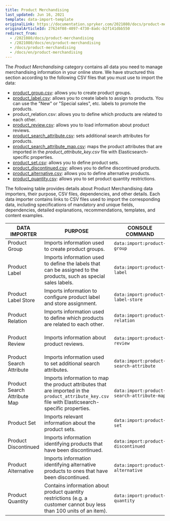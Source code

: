 ```yaml
---
title: Product Merchandising
last_updated: Jun 16, 2021
template: data-import-template
originalLink: https://documentation.spryker.com/2021080/docs/product-merchandising
originalArticleId: 27624f08-4097-4730-8adc-b2f141dbb550
redirect_from:
  - /2021080/docs/product-merchandising
  - /2021080/docs/en/product-merchandising
  - /docs/product-merchandising
  - /docs/en/product-merchandising
---
```


The *Product Merchandising* category contains all data you need to manage merchandising information in your online store. We have structured this section according to the following CSV files that you must use to import the data:

* [product_group.csv](/docs/pbc/all/product-information-management/{{page.version}}/import-and-export-data/file-details-product-group.csv.html): allows you to create product groups.
* [product_label.csv](/docs/scos/dev/data-import/{{page.version}}/data-import-categories/merchandising-setup/product-merchandising/file-details-product-label.csv.html): allows you to create labels to assign to products. You can use the "New" or  "Special sales", etc. labels to promote the products.
* product_relation.csv: allows you to define which products are related to each other.
* [product_review.csv](/docs/scos/dev/data-import/{{page.version}}/data-import-categories/merchandising-setup/product-merchandising/file-details-product-review.csv.html): allows you to load information about product reviews.
* [product_search_attribute.csv](/docs/scos/dev/data-import/{{page.version}}/data-import-categories/merchandising-setup/product-merchandising/file-details-product-search-attribute.csv.html): sets additional search attributes for products.
* [product_search_attribute_map.csv](/docs/scos/dev/data-import/{{page.version}}/data-import-categories/merchandising-setup/product-merchandising/file-details-product-search-attribute-map.csv.html): maps the product attributes that are imported in the *product_attribute_key.csv* file with Elasticsearch-specific properties.
* [product_set.csv](/docs/scos/dev/data-import/{{page.version}}/data-import-categories/merchandising-setup/product-merchandising/file-details-product-set.csv.html): allows you to define product sets.
* [product_discontinued.csv](/docs/scos/dev/data-import/{{page.version}}/data-import-categories/merchandising-setup/product-merchandising/file-details-product-discontinued.csv.html): allows you to define discontinued products.
* [product_alternative.csv](/docs/pbc/all/product-information-management/{{page.version}}/import-and-export-data/file-details-product-alternative.csv.html): allows you to define alternative products.
* [product_quantity.csv](/docs/pbc/all/cart-and-checkout/{{site.version}}/import-and-export-data/file-details-product-quantity.csv.html): allows you to set product quantity restrictions.

The following table provides details about Product Merchandising data importers, their purpose, CSV files, dependencies, and other details. Each data importer contains links to CSV files used to import the corresponding data, including specifications of mandatory and unique fields, dependencies, detailed explanations, recommendations, templates, and content examples.

| DATA IMPORTER | PURPOSE | CONSOLE COMMAND | FILES | DEPENDENCIES |
| --- | --- | --- | --- |--- |
| Product Group | Imports information used to create product groups. |`data:import:product-group`|  [product_group.csv](/docs/pbc/all/product-information-management/{{page.version}}/import-and-export-data/file-details-product-group.csv.html) |[product_abstract.csv](/docs/pbc/all/product-information-management/{{page.version}}/import-and-export-data/products-data-import/file-details-product-abstract.csv.html) |
| Product Label |  Imports information used to define the labels that can be assigned to the products, such as special sales labels.|`data:import:product-label`| [product_label.csv](/docs/scos/dev/data-import/{{page.version}}/data-import-categories/merchandising-setup/product-merchandising/file-details-product-label.csv.html) |[product_abstract.csv](/docs/pbc/all/product-information-management/{{page.version}}/import-and-export-data/products-data-import/file-details-product-abstract.csv.html) |
| Product Label Store | Imports information to configure product label and store assignment. | `data:import:product-label-store` | [product_label_store.csv](/docs/pbc/all/product-information-management/{{page.version}}/import-and-export-data/file-details-product-label-store.csv.html) | [product_label.csv](/docs/scos/dev/data-import/{{page.version}}/data-import-categories/merchandising-setup/product-merchandising/file-details-product-label.csv.html) |
| Product Relation | Imports information used to define which products are related to each other. |`data:import:product-relation`| [product_relation.csv](/docs/scos/dev/data-import/{{page.version}}/data-import-categories/merchandising-setup/product-merchandising/file-details-product-relation.csv.html) |[product_abstract.csv](/docs/pbc/all/product-information-management/{{page.version}}/import-and-export-data/products-data-import/file-details-product-abstract.csv.html) |
| Product Review | Imports information about product reviews. |`data:import:product-review`| [product_review.csv](/docs/scos/dev/data-import/{{page.version}}/data-import-categories/merchandising-setup/product-merchandising/file-details-product-review.csv.html) |<ul><li>[product_abstract.csv](/docs/pbc/all/product-information-management/{{page.version}}/import-and-export-data/products-data-import/file-details-product-abstract.csv.html)</li><li>[customer.csv](/docs/scos/dev/data-import/{{page.version}}/data-import-categories/commerce-setup/file-details-customer.csv.html)</li></ul> |
| Product Search Attribute | Imports information used to set additional search attributes. |`data:import:product-search-attribute`| [product_search_attribute.csv](/docs/scos/dev/data-import/{{page.version}}/data-import-categories/merchandising-setup/product-merchandising/file-details-product-search-attribute.csv.html) |[product_attribute_key.csv](/docs/pbc/all/product-information-management/{{page.version}}/import-and-export-data/products-data-import/file-details-product-attribute-key.csv.html) |
| Product Search Attribute Map | Imports information to map the product attributes that are imported in the `product_attribute_key.csv` file with Elasticsearch-specific properties. |`data:import:product-search-attribute-map`| [product_search_attribute_map.csv](/docs/scos/dev/data-import/{{page.version}}/data-import-categories/merchandising-setup/product-merchandising/file-details-product-search-attribute-map.csv.html) |[product_attribute_key.csv](/docs/pbc/all/product-information-management/{{page.version}}/import-and-export-data/products-data-import/file-details-product-attribute-key.csv.html) |
| Product Set | Imports relevant information about the product sets. |`data:import:product-set`| [product_set.csv](/docs/scos/dev/data-import/{{page.version}}/data-import-categories/merchandising-setup/product-merchandising/file-details-product-set.csv.html) |[product_abstract.csv](/docs/pbc/all/product-information-management/{{page.version}}/import-and-export-data/products-data-import/file-details-product-abstract.csv.html) |
| Product Discontinued | Imports information identifying products that have been discontinued. |`data:import:product-discontinued`| [product_discontinued.csv ](/docs/scos/dev/data-import/{{page.version}}/data-import-categories/merchandising-setup/product-merchandising/file-details-product-discontinued.csv.html)|[product_concrete.csv](/docs/pbc/all/product-information-management/{{page.version}}/import-and-export-data/products-data-import/file-details-product-concrete.csv.html) |
| Product Alternative | Imports information identifying alternative products to ones that have been discontinued. |`data:import:product-alternative`| [product_alternative.csv](/docs/pbc/all/product-information-management/{{page.version}}/import-and-export-data/file-details-product-alternative.csv.html) |<ul><li>[product_concrete.csv](/docs/pbc/all/product-information-management/{{page.version}}/import-and-export-data/products-data-import/file-details-product-concrete.csv.html)</li><li>[product_abstract.csv](/docs/pbc/all/product-information-management/{{page.version}}/import-and-export-data/products-data-import/file-details-product-abstract.csv.html)</li></ul> |
| Product Quantity  | Contains information about product quantity restrictions (e.g. a customer cannot buy less than 100 units of an item). |`data:import:product-quantity`| [product_quantity.csv](/docs/scos/dev/data-import/{{page.version}}/data-import-categories/merchandising-setup/product-merchandising/file-details-product-quantity.csv.html) |[product_concrete.csv](/docs/pbc/all/product-information-management/{{page.version}}/import-and-export-data/products-data-import/file-details-product-concrete.csv.html) |
